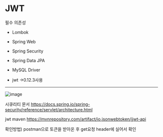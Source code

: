 # JWT

필수 의존성
- Lombok
- Spring Web
- Spring Security
- Spring Data JPA
- MySQL Driver
 
- jwt ->0.12.3사용
---
![image](https://github.com/user-attachments/assets/50dfbc8c-36c0-4ae9-9371-abc6d9b1c34c)

시큐리티 문서
https://docs.spring.io/spring-security/reference/servlet/architecture.html

jwt maven
https://mvnrepository.com/artifact/io.jsonwebtoken/jjwt-api

확인방법)
postman으로 토큰을 받아온 후 get요청 header에 실어서 확인
